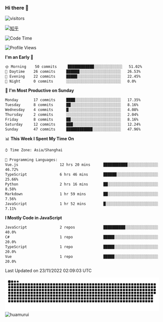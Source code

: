 ### Hi there 👋
 ![visitors](https://visitor-badge.laobi.icu/badge?page_id=huamurui)

[![知乎](https://img.shields.io/badge/dynamic/json?url=https%3A%2F%2Fapi.swo.moe%2Fstats%2Fzhihu%2Fke-ai-wu-li-de-nan-hai-zi&query=count&color=282c34&label=%E7%9F%A5%E4%B9%8E&labelColor=0084ff&logo=zhihu&logoColor=ffffff&suffix=+%E5%85%B3%E6%B3%A8&cacheSeconds=3600)](https://www.zhihu.com/people/ke-ai-wu-li-de-nan-hai-zi)



<!--START_SECTION:waka-->
![Code Time](http://img.shields.io/badge/Code%20Time-65%20hrs%2039%20mins-blue)

![Profile Views](http://img.shields.io/badge/Profile%20Views-0-blue)

**I'm an Early 🐤** 

```text
🌞 Morning    50 commits     ████████████░░░░░░░░░░░░░   51.02% 
🌆 Daytime    26 commits     ██████░░░░░░░░░░░░░░░░░░░   26.53% 
🌃 Evening    22 commits     █████░░░░░░░░░░░░░░░░░░░░   22.45% 
🌙 Night      0 commits      ░░░░░░░░░░░░░░░░░░░░░░░░░   0.0%

```
📅 **I'm Most Productive on Sunday** 

```text
Monday       17 commits     ████░░░░░░░░░░░░░░░░░░░░░   17.35% 
Tuesday      8 commits      ██░░░░░░░░░░░░░░░░░░░░░░░   8.16% 
Wednesday    4 commits      █░░░░░░░░░░░░░░░░░░░░░░░░   4.08% 
Thursday     2 commits      ░░░░░░░░░░░░░░░░░░░░░░░░░   2.04% 
Friday       8 commits      ██░░░░░░░░░░░░░░░░░░░░░░░   8.16% 
Saturday     12 commits     ███░░░░░░░░░░░░░░░░░░░░░░   12.24% 
Sunday       47 commits     ████████████░░░░░░░░░░░░░   47.96%

```


📊 **This Week I Spent My Time On** 

```text
⌚︎ Time Zone: Asia/Shanghai

💬 Programming Languages: 
Vue.js                   12 hrs 20 mins      ███████████░░░░░░░░░░░░░░   46.72% 
TypeScript               6 hrs 46 mins       ██████░░░░░░░░░░░░░░░░░░░   25.66% 
Python                   2 hrs 16 mins       ██░░░░░░░░░░░░░░░░░░░░░░░   8.58% 
Markdown                 1 hr 59 mins        ██░░░░░░░░░░░░░░░░░░░░░░░   7.56% 
JavaScript               1 hr 52 mins        █░░░░░░░░░░░░░░░░░░░░░░░░   7.11%

```

**I Mostly Code in JavaScript** 

```text
JavaScript               2 repos             ██████████░░░░░░░░░░░░░░░   40.0% 
C#                       1 repo              █████░░░░░░░░░░░░░░░░░░░░   20.0% 
TypeScript               1 repo              █████░░░░░░░░░░░░░░░░░░░░   20.0% 
Vue                      1 repo              █████░░░░░░░░░░░░░░░░░░░░   20.0%

```



 Last Updated on 23/11/2022 02:09:03 UTC
<!--END_SECTION:waka-->

<!--
![知乎](https://stats.justsong.cn/api/zhihu?username=ke-ai-wu-li-de-nan-hai-zi)
![bilibili](https://stats.justsong.cn/api/bilibili/?id=144672037)
![leetcode](https://stats.justsong.cn/api/leetcode?username=yun-tai-f&cn=true)
![huamurui's Most used languages](https://github-readme-stats.vercel.app/api/top-langs?username=huamurui&show_icons=true&count_private=true&layout=compact&hide_border=true&langs_count=10)

<img align="right" src="https://github-readme-stats.vercel.app/api?username=huamurui&show_icons=true&theme=radical">

**huamurui/huamurui** is a ✨ _special_ ✨ repository because its `README.md` (this file) appears on your GitHub profile.

Here are some ideas to get you started:

- 🔭 I’m currently working on ...
- 🌱 I’m currently learning ...
- 👯 I’m looking to collaborate on ...
- 🤔 I’m looking for help with ...
- 💬 Ask me about ...
- 📫 How to reach me: ...
- 😄 Pronouns: ...
- ⚡ Fun fact: ...
-->

![huamurui](https://raw.githubusercontent.com/huamurui/huamurui/main/assets/github-contribution-grid-snake.svg)
![huamurui](https://count.getloli.com/get/@huamurui)
